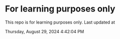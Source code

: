 # For learning purposes only
This repo is for learning purposes only.
Last updated at

Thursday, August 29, 2024 4:42:04 PM

